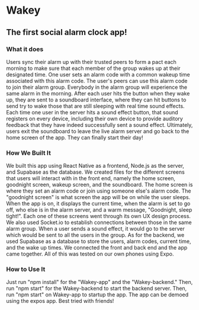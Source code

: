 # Wakey
## The first social alarm clock app!

### What it does
Users sync their alarm up with their trusted peers to form a pact each morning to make sure that each member of the group wakes up at their designated time. One user sets an alarm code with a common wakeup time associated with this alarm code. The user's peers can use this alarm code to join their alarm group. Everybody in the alarm group will experience the same alarm in the morning. After each user hits the button when they wake up, they are sent to a soundboard interface, where they can hit buttons to send try to wake those that are still sleeping with real time sound effects. Each time one user in the server hits a sound effect button, that sound registers on every device, including their own device to provide auditory feedback that they have indeed successfully sent a sound effect. Ultimately, users exit the soundboard to leave the live alarm server and go back to the home screen of the app. They can finally start their day!

### How We Built It
We built this app using React Native as a frontend, Node.js as the server, and Supabase as the database. We created files for the different screens that users will interact with in the front end, namely the home screen, goodnight screen, wakeup screen, and the soundboard. The home screen is where they set an alarm code or join using someone else's alarm code. The "goodnight screen" is what screen the app will be on while the user sleeps. When the app is on, it displays the current time, when the alarm is set to go off, who else is in the alarm server, and a warm message, "Goodnight, sleep tight!". Each one of these screens went through its own UX design process. We also used Socket.io to establish connections between those in the same alarm group. When a user sends a sound effect, it would go to the server which would be sent to all the users in the group. As for the backend, we used Supabase as a database to store the users, alarm codes, current time, and the wake up times. We connected the front and back end and the app came together. All of this was tested on our own phones using Expo.

### How to Use It
Just run "npm install" for the "Wakey-app" and the "Wakey-backend." Then, run "npm start" for the Wakey-backend to start the backend server. Then, run
"npm start" on Wakey-app to startup the app. The app can be demoed using the expos app. Best tried with friends!
